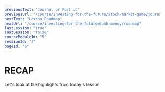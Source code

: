 ```yaml
---
previousText: "Journal or Post it"
previousUrl: "/course/investing-for-the-future/stock-market-game/journal-or-post-it"
nextText: "Lesson Roadmap"
nextUrl: "/course/investing-for-the-future/dumb-money/roadmap"
lastLession: "true"
lastSession: "false"
courseModuleId: "5"
sessionId: "4"
pageId: "6"
---
```



# RECAP

<sparkle-character-intro position="right" character="jen">
Let's look at the highlights from today's lesson
</sparkle-character-intro>
